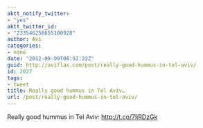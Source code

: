 ```yaml
---
aktt_notify_twitter:
- "yes"
aktt_twitter_id:
- "233546258655100928"
author: Avi
categories:
- none
date: "2012-08-09T08:52:22Z"
guid: http://aviflax.com/post/really-good-hummus-in-tel-aviv/
id: 2027
tags:
- tweet
title: Really good hummus in Tel Aviv…
url: /post/really-good-hummus-in-tel-aviv/
---
```

Really good hummus in Tel Aviv: <a href="http://t.co/7ljRDzGk" rel="nofollow">http://t.co/7ljRDzGk</a>